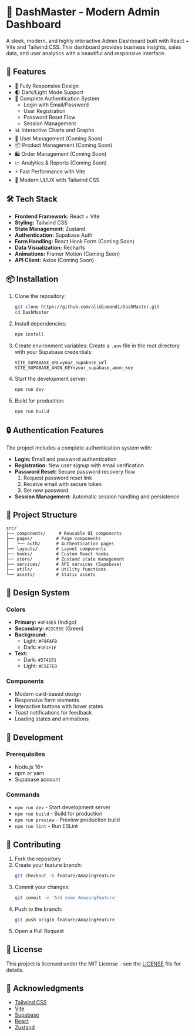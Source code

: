 # 🎨 DashMaster - Modern Admin Dashboard

A sleek, modern, and highly interactive Admin Dashboard built with React + Vite and Tailwind CSS. This dashboard provides business insights, sales data, and user analytics with a beautiful and responsive interface.

## 🚀 Features

* 📱 Fully Responsive Design
* 🌓 Dark/Light Mode Support
* 🔐 Complete Authentication System
  * Login with Email/Password
  * User Registration
  * Password Reset Flow
  * Session Management
* 📊 Interactive Charts and Graphs
* 👥 User Management (Coming Soon)
* 📦 Product Management (Coming Soon)
* 🛍️ Order Management (Coming Soon)
* 📈 Analytics & Reports (Coming Soon)
* ⚡ Fast Performance with Vite
* 🎨 Modern UI/UX with Tailwind CSS

## 🛠️ Tech Stack

* **Frontend Framework:** React + Vite
* **Styling:** Tailwind CSS
* **State Management:** Zustand
* **Authentication:** Supabase Auth
* **Form Handling:** React Hook Form (Coming Soon)
* **Data Visualization:** Recharts 
* **Animations:** Framer Motion (Coming Soon)
* **API Client:** Axios (Coming Soon)

## 📦 Installation

1. Clone the repository:
   ```bash
   git clone https://github.com/alidiamond1/DashMaster.git
   cd DashMaster
   ```

2. Install dependencies:
   ```bash
   npm install
   ```

3. Create environment variables:
   Create a `.env` file in the root directory with your Supabase credentials:
   ```env
   VITE_SUPABASE_URL=your_supabase_url
   VITE_SUPABASE_ANON_KEY=your_supabase_anon_key
   ```

4. Start the development server:
   ```bash
   npm run dev
   ```

5. Build for production:
   ```bash
   npm run build
   ```

## 🔒 Authentication Features

The project includes a complete authentication system with:

* **Login:** Email and password authentication
* **Registration:** New user signup with email verification
* **Password Reset:** Secure password recovery flow
  1. Request password reset link
  2. Receive email with secure token
  3. Set new password
* **Session Management:** Automatic session handling and persistence

## 📁 Project Structure

```
src/
├── components/     # Reusable UI components
├── pages/         # Page components
│   └── auth/      # Authentication pages
├── layouts/       # Layout components
├── hooks/         # Custom React hooks
├── store/         # Zustand state management
├── services/      # API services (Supabase)
├── utils/         # Utility functions
└── assets/        # Static assets
```

## 🎨 Design System

### Colors
* **Primary:** `#4F46E5` (Indigo)
* **Secondary:** `#22C55E` (Green)
* **Background:**
  * Light: `#F9FAFB`
  * Dark: `#1E1E1E`
* **Text:**
  * Dark: `#374151`
  * Light: `#E5E7EB`

### Components
* Modern card-based design
* Responsive form elements
* Interactive buttons with hover states
* Toast notifications for feedback
* Loading states and animations

## 🔧 Development

### Prerequisites
* Node.js 16+
* npm or yarn
* Supabase account

### Commands
* `npm run dev` - Start development server
* `npm run build` - Build for production
* `npm run preview` - Preview production build
* `npm run lint` - Run ESLint

## 🤝 Contributing

1. Fork the repository
2. Create your feature branch:
   ```bash
   git checkout -b feature/AmazingFeature
   ```
3. Commit your changes:
   ```bash
   git commit -m 'Add some AmazingFeature'
   ```
4. Push to the branch:
   ```bash
   git push origin feature/AmazingFeature
   ```
5. Open a Pull Request

## 📝 License

This project is licensed under the MIT License - see the [LICENSE](LICENSE) file for details.

## 🙏 Acknowledgments

* [Tailwind CSS](https://tailwindcss.com)
* [Vite](https://vitejs.dev)
* [Supabase](https://supabase.com)
* [React](https://reactjs.org)
* [Zustand](https://github.com/pmndrs/zustand)

